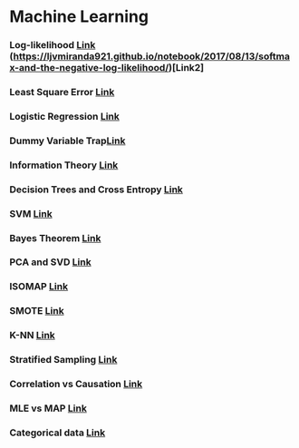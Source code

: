 # Machine Learning

### Log-likelihood [Link](https://blog.metaflow.fr/ml-notes-why-the-log-likelihood-24f7b6c40f83) (https://ljvmiranda921.github.io/notebook/2017/08/13/softmax-and-the-negative-log-likelihood/)[Link2]

### Least Square Error [Link](https://towardsdatascience.com/ml-notes-why-the-least-square-error-bf27fdd9a721)

### Logistic Regression [Link](https://docs.google.com/document/d/e/2PACX-1vTmmpP_tr2_11J0_wS64bcpl4w4Ey6VaJgBaZAOWYqKq2JGexMdirqoZf56BvfqgO5uYXXaqku8pecB/pub)

### Dummy Variable Trap[Link](https://docs.google.com/document/d/e/2PACX-1vTCgloYD87WQK4zqqV0YwZpQuuB6etoGE-2n_AfBSwu9X4QDYIawpu-8Y44UL2xPKiZ2EWyQtPJnVFI/pub)

### Information Theory [Link](https://towardsdatascience.com/must-know-information-theory-concepts-in-deep-learning-ai-e54a5da9769d)

### Decision Trees and Cross Entropy [Link](https://docs.google.com/document/d/e/2PACX-1vTBOla5TwuUQbA6ZhrQi29f361Vl8-kUz_F9rA2jsl1DzAs_xoV5duoauUOovF2EoloVAtglku7wFib/pub)

### SVM [Link](https://svmtutorial.online/download.php?file=SVM_tutorial.pdf)

### Bayes Theorem [Link](https://betterexplained.com/articles/an-intuitive-and-short-explanation-of-bayes-theorem/)

### PCA and SVD [Link](https://docs.google.com/document/d/e/2PACX-1vT9cGkZ8KFpt55t7fR3eB2BNrhKrmyT2joSR_1XMNmsPWsCs2g8YKK3EwhO4_3gsDirI3vCwJ6swPVb/pub)

### ISOMAP [Link](https://blog.paperspace.com/dimension-reduction-with-isomap/)

### SMOTE [Link](http://rikunert.com/SMOTE_explained)

### K-NN [Link](https://towardsdatascience.com/machine-learning-basics-with-the-k-nearest-neighbors-algorithm-6a6e71d01761)

### Stratified Sampling [Link](https://en.wikipedia.org/wiki/Stratified_sampling)

### Correlation vs Causation [Link](https://www.iperceptions.com/blog/causation-vs-correlation)

### MLE vs MAP [Link](https://wiseodd.github.io/techblog/2017/01/01/mle-vs-map/)

### Categorical data [Link](https://towardsdatascience.com/an-overview-of-categorical-input-handling-for-neural-networks-c172ba552dee)
